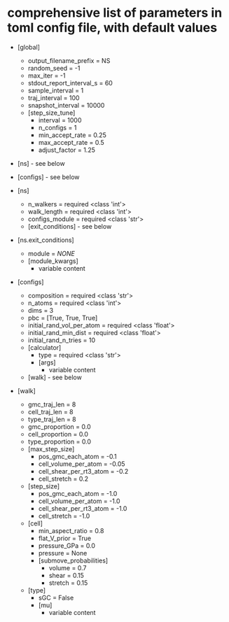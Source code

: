 # comprehensive list of parameters in toml config file, with default values

- [global]
    - output_filename_prefix = NS
    - random_seed = -1
    - max_iter = -1
    - stdout_report_interval_s = 60
    - sample_interval = 1
    - traj_interval = 100
    - snapshot_interval = 10000
    - [step_size_tune]
        - interval = 1000
        - n_configs = 1
        - min_accept_rate = 0.25
        - max_accept_rate = 0.5
        - adjust_factor = 1.25
- [ns] - see below
- [configs] - see below

- [ns]
    - n_walkers = required <class 'int'>
    - walk_length = required <class 'int'>
    - configs_module = required <class 'str'>
    - [exit_conditions] - see below

- [ns.exit_conditions]
    - module = _NONE_
    - [module_kwargs]
        - variable content

- [configs]
    - composition = required <class 'str'>
    - n_atoms = required <class 'int'>
    - dims = 3
    - pbc = [True, True, True]
    - initial_rand_vol_per_atom = required <class 'float'>
    - initial_rand_min_dist = required <class 'float'>
    - initial_rand_n_tries = 10
    - [calculator]
        - type = required <class 'str'>
        - [args]
            - variable content
    - [walk] - see below

- [walk]
    - gmc_traj_len = 8
    - cell_traj_len = 8
    - type_traj_len = 8
    - gmc_proportion = 0.0
    - cell_proportion = 0.0
    - type_proportion = 0.0
    - [max_step_size]
        - pos_gmc_each_atom = -0.1
        - cell_volume_per_atom = -0.05
        - cell_shear_per_rt3_atom = -0.2
        - cell_stretch = 0.2
    - [step_size]
        - pos_gmc_each_atom = -1.0
        - cell_volume_per_atom = -1.0
        - cell_shear_per_rt3_atom = -1.0
        - cell_stretch = -1.0
    - [cell]
        - min_aspect_ratio = 0.8
        - flat_V_prior = True
        - pressure_GPa = 0.0
        - pressure = None
        - [submove_probabilities]
            - volume = 0.7
            - shear = 0.15
            - stretch = 0.15
    - [type]
        - sGC = False
        - [mu]
            - variable content

